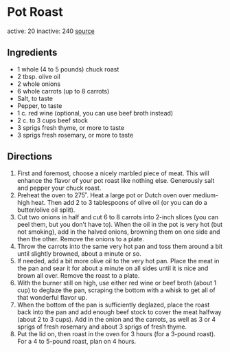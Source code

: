 # Pot Roast
active: 20
inactive: 240
[source](https://www.thepioneerwoman.com/food-cooking/recipes/a10342/pot-roast-recipe/)
## Ingredients
* 1 whole (4 to 5 pounds) chuck roast
* 2 tbsp. olive oil
* 2 whole onions
* 6 whole carrots (up to 8 carrots)
* Salt, to taste
* Pepper, to taste
* 1 c. red wine (optional, you can use beef broth instead)
* 2 c. to 3 cups beef stock
* 3 sprigs fresh thyme, or more to taste
* 3 sprigs fresh rosemary, or more to taste
## Directions
1. First and foremost, choose a nicely marbled piece of meat. This will enhance the flavor of your pot roast like nothing else. Generously salt and pepper your chuck roast.
2. Preheat the oven to 275˚. Heat a large pot or Dutch oven over medium-high heat. Then add 2 to 3 tablespoons of olive oil (or you can do a butter/olive oil split).
3. Cut two onions in half and cut 6 to 8 carrots into 2-inch slices (you can peel them, but you don’t have to). When the oil in the pot is very hot (but not smoking), add in the halved onions, browning them on one side and then the other. Remove the onions to a plate.
4. Throw the carrots into the same very hot pan and toss them around a bit until slightly browned, about a minute or so.
5. If needed, add a bit more olive oil to the very hot pan. Place the meat in the pan and sear it for about a minute on all sides until it is nice and brown all over. Remove the roast to a plate.
6. With the burner still on high, use either red wine or beef broth (about 1 cup) to deglaze the pan, scraping the bottom with a whisk to get all of that wonderful flavor up.
7. When the bottom of the pan is sufficiently deglazed, place the roast back into the pan and add enough beef stock to cover the meat halfway (about 2 to 3 cups). Add in the onion and the carrots, as well as 3 or 4 sprigs of fresh rosemary and about 3 sprigs of fresh thyme.
8. Put the lid on, then roast in the oven for 3 hours (for a 3-pound roast). For a 4 to 5-pound roast, plan on 4 hours.
